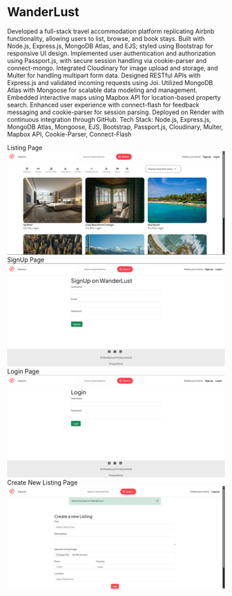 # WanderLust
Developed a full-stack travel accommodation platform replicating Airbnb functionality, allowing users to list, browse, and book stays.
Built with Node.js, Express.js, MongoDB Atlas, and EJS; styled using Bootstrap for responsive UI design. 
Implemented user authentication and authorization using Passport.js, with secure session handling via cookie-parser and connect-mongo. 
Integrated Cloudinary for image upload and storage, and Multer for handling multipart form data.
Designed RESTful APIs with Express.js and validated incoming requests using Joi. 
Utilized MongoDB Atlas with Mongoose for scalable data modeling and management. 
Embedded interactive maps using Mapbox API for location-based property search.
Enhanced user experience with connect-flash for feedback messaging and cookie-parser for session parsing. 
Deployed on Render with continuous integration through GitHub.
Tech Stack: Node.js, Express.js, MongoDB Atlas, Mongoose, EJS, Bootstrap, Passport.js, Cloudinary, Multer, Mapbox API, Cookie-Parser, Connect-Flash

Listing Page
![image](https://github.com/AdarshVerma1968/WanderLust/blob/main/Screenshot%20(160).png?raw=true)
SignUp Page
![image](https://github.com/AdarshVerma1968/WanderLust/blob/main/Screenshot%20(161).png?raw=true)
Login Page
![image](https://github.com/AdarshVerma1968/WanderLust/blob/main/Screenshot%20(162).png?raw=true)
Create New Listing Page
![image](https://github.com/AdarshVerma1968/WanderLust/blob/main/Screenshot%20(163).png?raw=true)
